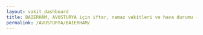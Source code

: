 ```yaml
---
layout: vakit_dashboard
title: BAIERHAM, AVUSTURYA için iftar, namaz vakitleri ve hava durumu - ilçe/eyalet seç
permalink: /AVUSTURYA/BAIERHAM/
---
```


<script type="text/javascript">
  var GLOBAL_COUNTRY = 'AVUSTURYA';
  var GLOBAL_CITY = 'BAIERHAM';
  var GLOBAL_STATE = '';
  var lat = 72;
  var lon = 21;
</script>
